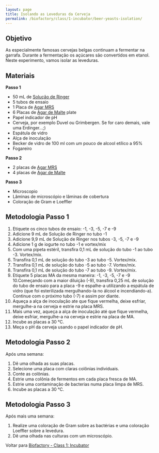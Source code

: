 ```yaml
---
layout: page
title: Isolando as Leveduras da Cerveja
permalink: /biofactory/class/1-incubator/beer-yeasts-isolation/
---
```


## Objetivo

As especialmente famosas cervejas belgas continuam a fermentar na garrafa. Durante a fermentação os açúcares são convertidos em etanol. Neste experimento, vamos isolar as leveduras.

## Materiais

**Passo 1**

* 50 mL de [Solução de Ringer](/biofactory/annex/cultivation-media/ringers-solution/)
* 5 tubos de ensaio
* 1 Placa de [Agar MRS](/biofactory/annex/cultivation-media/mrs-agar/)
* 6 Placas de [Agar de Malte](/biofactory/annex/cultivation-media/malt-agar/) plate
* Papel indicador de pH
* Cerveja, por exemplo Duvel ou Grimbergen. Se for caro demais, vale uma Erdinger…;)
* Espátula de vidro
* Alça de inoculação
* Becker de vidro de 100 ml com um pouco de alcool etílico a 95%
* Fogareiro

**Passo 2**

* 2 placas de [Agar MRS](/biofactory/annex/cultivation-media/mrs-agar/)
* 4 placas de [Agar de Malte](/biofactory/annex/cultivation-media/malt-agar/)

**Passo 3**

* Microscopio
* Lâminas de microscópio e lâminas de cobertura
* Coloração de Gram e Loeffler

## Metodologia Passo 1

1. Etiquete os cinco tubos de ensaio: -1, -3, -5, -7 e -9
2. Adicione 9 mL de Solução de Ringer no tubo -1
3. Adicione 9,9 mL de Solução de Ringer nos tubos -3, -5, -7 e -9
4. Adicione 1 g de iogurte no tubo -1 e vortex/mix
5. Com uma pipeta estéril, transfira 0,1 mL de solução do tubo -1 ao tubo -3. Vortex/mix.
6. Transfira 0,1 mL de solução do tubo -3 ao tubo -5. Vortex/mix.
7. Transfira 0,1 mL de solução do tubo -5 ao tubo -7. Vortex/mix.
8. Transfira 0,1 mL de solução do tubo -7 ao tubo -9. Vortex/mix.
9. Etiquete 5 placas MA da mesma maneira: -1, -3, -5, -7 e -9
10.Começando com a maior diluição (-9), transfira 0,25 mL de solução do tubo de ensaio para a placa -9 e espalhe-a utilizando a espátula de vidro (que foi esterilizada mergulhando-la no álcool e incendiando-a). Continue com o próximo tubo (-7) e assim por diante.
11. Aqueça a alça de inoculação ate que fique vermelha, deixe esfriar, mergulhe-a na cerveja e estrie na placa MRS.
12. Mais uma vez, aqueça a alça de inoculação até que fique vermelha, deixe esfriar, mergulhe-a na cerveja e estrie na placa de MA.
13. Incube as placas a 30 °C.
14. Meça o pH da cerveja usando o papel indicador de pH.

## Metodologia Passo 2
Após uma semana:

1. Dê uma olhada as suas placas.
2. Selecione uma placa com claras colônias individuais.
3. Conte as colônias.
4. Estrie uma colônia de fermentos em cada placa fresca de MA.
5. Estrie uma contaminação de bacterias numa placa limpa de MRS.
6. Incube as placas a 30 °C.

## Metodologia Passo 3
Após mais uma semana:

1. Realize uma coloração de Gram sobre as bactérias e uma coloração Loeffler sobre a levedura.
2. Dê uma olhada nas culturas com um microscópio.

Voltar para [Biofactory - Class 1: Incubator](/biofactory/class/1-incubator/)
